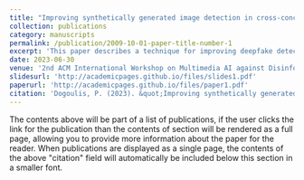 ```yaml
---
title: "Improving synthetically generated image detection in cross-concept settings"
collection: publications
category: manuscripts
permalink: /publication/2009-10-01-paper-title-number-1
excerpt: 'This paper describes a technique for improving deepfake detectors based on the qualityh of the image data'
date: 2023-06-30
venue: '2nd ACM International Workshop on Multimedia AI against Disinformation ICMR'
slidesurl: 'http://academicpages.github.io/files/slides1.pdf'
paperurl: 'http://academicpages.github.io/files/paper1.pdf'
citation: 'Dogoulis, P. (2023). &quot;Improving synthetically generated image detection in cross-concept settings.&quot; <i> ICMR </i>'
---
```


The contents above will be part of a list of publications, if the user clicks the link for the publication than the contents of section will be rendered as a full page, allowing you to provide more information about the paper for the reader. When publications are displayed as a single page, the contents of the above "citation" field will automatically be included below this section in a smaller font.
